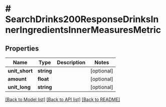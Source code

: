 # # SearchDrinks200ResponseDrinksInnerIngredientsInnerMeasuresMetric

## Properties

Name | Type | Description | Notes
------------ | ------------- | ------------- | -------------
**unit_short** | **string** |  | [optional]
**amount** | **float** |  | [optional]
**unit_long** | **string** |  | [optional]

[[Back to Model list]](../../README.md#models) [[Back to API list]](../../README.md#endpoints) [[Back to README]](../../README.md)
